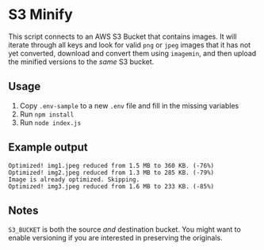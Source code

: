 # S3 Minify

This script connects to an AWS S3 Bucket that contains images. It will iterate through all keys and look for valid `png` or `jpeg` images that it has not yet converted, download and convert them using `imagemin`, and then upload the minified versions to the _same_ S3 bucket.

## Usage
1. Copy `.env-sample` to a new `.env` file and fill in the missing variables
1. Run `npm install`
1. Run `node index.js`

## Example output
```
Optimized! img1.jpeg reduced from 1.5 MB to 360 KB. (-76%)
Optimized! img2.jpeg reduced from 1.3 MB to 285 KB. (-79%)
Image is already optimized. Skipping.
Optimized! img3.jpeg reduced from 1.6 MB to 233 KB. (-85%)
```

## Notes
`S3_BUCKET` is both the source *and* destination bucket. You might want to enable versioning if you are interested in preserving the originals.